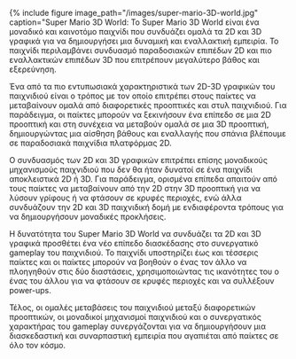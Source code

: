 {% include figure image_path="/images/super-mario-3D-world.jpg" caption="Super Mario 3D World:
Το Super Mario 3D World είναι ένα μοναδικό και καινοτόμο παιχνίδι που συνδυάζει ομαλά τα 2D και 3D γραφικά για να δημιουργήσει μια δυναμική και εναλλακτική εμπειρία. Το παιχνίδι περιλαμβάνει συνδυασμό παραδοσιακών επιπέδων 2D και πιο εναλλακτικών επιπέδων 3D που επιτρέπουν μεγαλύτερο βάθος και εξερεύνηση.

Ένα από τα πιο εντυπωσιακά χαρακτηριστικά των 2D-3D γραφικών του παιχνιδιού είναι ο τρόπος με τον οποίο επιτρέπει στους παίκτες να μεταβαίνουν ομαλά από διαφορετικές προοπτικές και στυλ παιχνιδιού. Για παράδειγμα, οι παίκτες μπορούν να ξεκινήσουν ένα επίπεδο σε μια 2D προοπτική και στη συνέχεια να μεταβούν ομαλά σε μια 3D προοπτική, δημιουργώντας μια αίσθηση βάθους και εναλλαγής που σπάνια βλέπουμε σε παραδοσιακά παιχνίδια πλατφόρμας 2D.

Ο συνδυασμός των 2D και 3D γραφικών επιτρέπει επίσης μοναδικούς μηχανισμούς παιχνιδιού που δεν θα ήταν δυνατοί σε ένα παιχνίδι αποκλειστικά 2D ή 3D. Για παράδειγμα, ορισμένα επίπεδα απαιτούν από τους παίκτες να μεταβαίνουν από την 2D στην 3D προοπτική για να λύσουν γρίφους ή να φτάσουν σε κρυφές περιοχές, ενώ άλλα συνδυάζουν την 2D και 3D παιχνιδική δομή με ενδιαφέροντα τρόπους για να δημιουργήσουν μοναδικές προκλήσεις.

Η δυνατότητα του Super Mario 3D World να συνδυάζει τα 2D και 3D γραφικά προσθέτει ένα νέο επίπεδο διασκέδασης στο συνεργατικό gameplay του παιχνιδιού. Το παιχνίδι υποστηρίζει έως και τέσσερις παίκτες και οι παίκτες μπορούν να βοηθούν ο ένας τον άλλο να πλοηγηθούν στις δύο διαστάσεις, χρησιμοποιώντας τις ικανότητες του ο ένας του άλλου για να φτάσουν σε κρυφές περιοχές και να συλλέξουν power-ups.

Τέλος, οι ομαλές μεταβάσεις του παιχνιδιού μεταξύ διαφορετικών προοπτικών, οι μοναδικοί μηχανισμοί παιχνιδιού και ο συνεργατικός χαρακτήρας του gameplay συνεργάζονται για να δημιουργήσουν μια διασκεδαστική και συναρπαστική εμπειρία που αγαπιέται από παίκτες σε όλο τον κόσμο.

